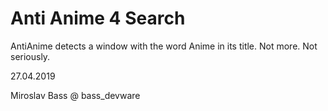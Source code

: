 # Anti Anime 4 Search
AntiAnime detects a window with the word Anime in its title. Not more. Not seriously.

27.04.2019

Miroslav Bass @ bass_devware
